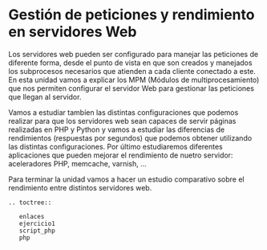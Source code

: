 # Gestión de peticiones y rendimiento en servidores Web


Los servidores web pueden ser configurado para manejar las peticiones de diferente forma, desde el punto de vista en que son creados y manejados los subprocesos necesarios que atienden a cada cliente conectado a este. En esta unidad vamos a explicar los MPM (Módulos de multiprocesamiento) que nos permiten configurar el servidor Web para gestionar las peticiones que llegan al servidor.

Vamos a estudiar tambíen las distintas configuraciones que podemos realizar para que los servidores web sean capaces de servir páginas realizadas en PHP y Python y vamos a estudiar las diferencias de rendimientos (respuestas por segundos) que podemos obtener utilizando las distintas configuraciones. Por último estudiaremos diferentes aplicaciones que pueden mejorar el rendimiento de nuetro servidor: aceleradores PHP, memcache, varnish, ...

Para terminar la unidad vamos a hacer un estudio comparativo sobre el rendimiento entre distintos servidores web.

```eval_rst
.. toctree::
   
   enlaces
   ejercicio1
   script_php
   php
   
